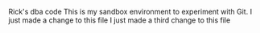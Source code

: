 Rick's dba code
This is my sandbox environment to experiment with Git.
I just made a change to this file
I just made a third change to this file
